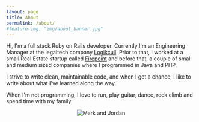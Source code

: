 ```yaml
---
layout: page
title: About
permalink: /about/
#feature-img: "img/about_banner.jpg"
---
```


Hi, I'm a full stack Ruby on Rails developer. Currently I'm an Engineering Manager at the legaltech company [Logikcull](http://www.logikcull.com).  Prior to that, I worked at a small Real Estate startup called [Firepoint](http://www.firepoint.net) and before that, a couple of small and medium sized companies where I programmed in Java and PHP.

I strive to write clean, maintainable code, and when I get a chance, I like to write about what I've learned along the way.

When I'm not programming, I love to run, play guitar, dance, rock climb and spend time with my family.

<p style="text-align: center;">
  <img src="{{ site.baseurl }}/img/mark_and_jordan.jpg" alt="Mark and Jordan">
</p>

